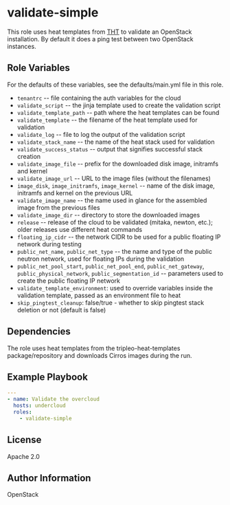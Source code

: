 validate-simple
===============

This role uses heat templates from
[THT](http://git.openstack.org/cgit/openstack/tripleo-heat-templates/)
to validate an OpenStack installation. By default it does a ping test between
two OpenStack instances.

Role Variables
--------------

For the defaults of these variables, see the defaults/main.yml file in this role.

* `tenantrc` -- file containing the auth variables for the cloud
* `validate_script` -- the jinja template used to create the validation script
* `validate_template_path` -- path where the heat templates can be found
* `validate_template` -- the filename of the heat template used for validation
* `validate_log` -- file to log the output of the validation script
* `validate_stack_name` -- the name of the heat stack used for validation
* `validate_success_status` -- output that signifies successful stack creation
* `validate_image_file` -- prefix for the downloaded disk image, initramfs and
  kernel
* `validate_image_url` -- URL to the image files (without the filenames)
* `image_disk`, `image_initramfs`, `image_kernel` -- name of the disk image,
  initramfs and kernel on the previous URL
* `validate_image_name` -- the name used in glance for the assembled image from
  the previous files
* `validate_image_dir` -- directory to store the downloaded images
* `release` -- release of the cloud to be validated (mitaka, newton, etc.);
  older releases use different heat commands
* `floating_ip_cidr` -- the network CIDR to be used for a public floating IP
  network during testing
* `public_net_name`, `public_net_type` -- the name and type of the public
  neutron network, used for floating IPs during the validation
* `public_net_pool_start`, `public_net_pool_end`, `public_net_gateway`,
  `public_physical_network`, `public_segmentation_id` -- parameters used to
  create the public floating IP network
* `validate_template_environment`: used to override variables inside the
  validation template, passed as an environment file to heat
* `skip_pingtest_cleanup`: false/true - whether to skip pingtest stack deletion
  or not (default is false)

Dependencies
------------

The role uses heat templates from the tripleo-heat-templates package/repository
and downloads Cirros images during the run.

Example Playbook
----------------

```yaml
---
- name: Validate the overcloud
  hosts: undercloud
  roles:
    - validate-simple
```

License
-------

Apache 2.0

Author Information
------------------

OpenStack
